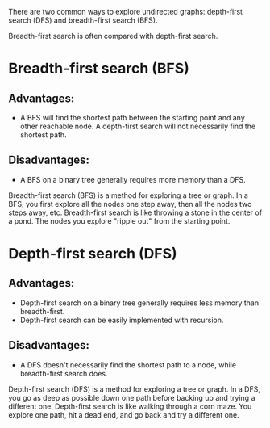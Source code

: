 There are two common ways to explore undirected graphs: 
depth-first search (DFS) and breadth-first search (BFS).

Breadth-first search is often compared with depth-first search.

# Breadth-first search (BFS)

## Advantages:
- A BFS will find the shortest path between the starting point and any other reachable node. A depth-first search will not necessarily find the shortest path.
## Disadvantages:
- A BFS on a binary tree generally requires more memory than a DFS.

Breadth-first search (BFS) is a method for exploring a tree or graph. In a BFS, you first explore all the nodes one step away, then all the nodes two steps away, etc.
Breadth-first search is like throwing a stone in the center of a pond. The nodes you explore "ripple out" from the starting point.

# Depth-first search (DFS)

## Advantages:
- Depth-first search on a binary tree generally requires less memory than breadth-first.
- Depth-first search can be easily implemented with recursion.

## Disadvantages:
- A DFS doesn't necessarily find the shortest path to a node, while breadth-first search does.

Depth-first search (DFS) is a method for exploring a tree or graph. In a DFS, you go as deep as possible down one path before backing up and trying a different one.
Depth-first search is like walking through a corn maze. You explore one path, hit a dead end, and go back and try a different one.

